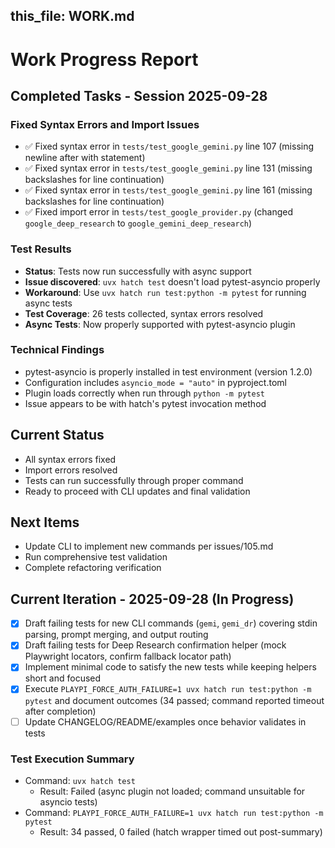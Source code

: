 this_file: WORK.md
---

# Work Progress Report

## Completed Tasks - Session 2025-09-28

### Fixed Syntax Errors and Import Issues
- ✅ Fixed syntax error in `tests/test_google_gemini.py` line 107 (missing newline after with statement)
- ✅ Fixed syntax error in `tests/test_google_gemini.py` line 131 (missing backslashes for line continuation)
- ✅ Fixed syntax error in `tests/test_google_gemini.py` line 161 (missing backslashes for line continuation)
- ✅ Fixed import error in `tests/test_google_provider.py` (changed `google_deep_research` to `google_gemini_deep_research`)

### Test Results
- **Status**: Tests now run successfully with async support
- **Issue discovered**: `uvx hatch test` doesn't load pytest-asyncio properly
- **Workaround**: Use `uvx hatch run test:python -m pytest` for running async tests
- **Test Coverage**: 26 tests collected, syntax errors resolved
- **Async Tests**: Now properly supported with pytest-asyncio plugin

### Technical Findings
- pytest-asyncio is properly installed in test environment (version 1.2.0)
- Configuration includes `asyncio_mode = "auto"` in pyproject.toml
- Plugin loads correctly when run through `python -m pytest`
- Issue appears to be with hatch's pytest invocation method

## Current Status
- All syntax errors fixed
- Import errors resolved
- Tests can run successfully through proper command
- Ready to proceed with CLI updates and final validation

## Next Items
- Update CLI to implement new commands per issues/105.md
- Run comprehensive test validation
- Complete refactoring verification

## Current Iteration - 2025-09-28 (In Progress)

- [x] Draft failing tests for new CLI commands (`gemi`, `gemi_dr`) covering stdin parsing, prompt merging, and output routing
- [x] Draft failing tests for Deep Research confirmation helper (mock Playwright locators, confirm fallback locator path)
- [x] Implement minimal code to satisfy the new tests while keeping helpers short and focused
- [x] Execute `PLAYPI_FORCE_AUTH_FAILURE=1 uvx hatch run test:python -m pytest` and document outcomes (34 passed; command reported timeout after completion)
- [ ] Update CHANGELOG/README/examples once behavior validates in tests

### Test Execution Summary
- Command: `uvx hatch test`
  - Result: Failed (async plugin not loaded; command unsuitable for asyncio tests)
- Command: `PLAYPI_FORCE_AUTH_FAILURE=1 uvx hatch run test:python -m pytest`
  - Result: 34 passed, 0 failed (hatch wrapper timed out post-summary)
